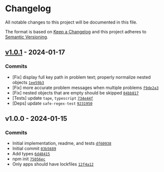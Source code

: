 # Changelog

All notable changes to this project will be documented in this file.

The format is based on [Keep a Changelog](https://keepachangelog.com/en/1.0.0/)
and this project adheres to [Semantic Versioning](https://semver.org/spec/v2.0.0.html).

## [v1.0.1](https://github.com/ljharb/validate-exports-object/compare/v1.0.0...v1.0.1) - 2024-01-17

### Commits

- [Fix] display full key path in problem text; properly normalize nested objects [`1ee59b3`](https://github.com/ljharb/validate-exports-object/commit/1ee59b31d5b3dcca8b709f0828f57b9008f9a834)
- [Fix] more accurate problem messages when multiple problems [`f9de2a3`](https://github.com/ljharb/validate-exports-object/commit/f9de2a37ad3afa4067bb1cb85adf672235ca7db2)
- [Fix] nested objects that are empty should be skipped [`04bb817`](https://github.com/ljharb/validate-exports-object/commit/04bb817cb3632bf850e77ed22ebd24467a7e7ead)
- [Tests] update `tape`, `typescript` [`734e44f`](https://github.com/ljharb/validate-exports-object/commit/734e44f18587007299ca79aaafc45e2472c7219f)
- [Deps] update `safe-regex-test` [`9231950`](https://github.com/ljharb/validate-exports-object/commit/92319502602482daaa8399548195bd5920713431)

## v1.0.0 - 2024-01-15

### Commits

- Initial implementation, readme, and tests [`df60938`](https://github.com/ljharb/validate-exports-object/commit/df60938c673cd00df16a6970383c3e15bd2fab8d)
- Initial commit [`03b5689`](https://github.com/ljharb/validate-exports-object/commit/03b56890184d2910fc65ce11f13ffedb26e64b09)
- Add types [`6d48415`](https://github.com/ljharb/validate-exports-object/commit/6d484153ebdff4a6b661a7fcf16a5005e01abd32)
- npm init [`75056ec`](https://github.com/ljharb/validate-exports-object/commit/75056ec1d64e51f94e3cb97f86626c14e91aa599)
- Only apps should have lockfiles [`12f4a12`](https://github.com/ljharb/validate-exports-object/commit/12f4a123b77024581b341b2c5fbec8f185ee8197)
